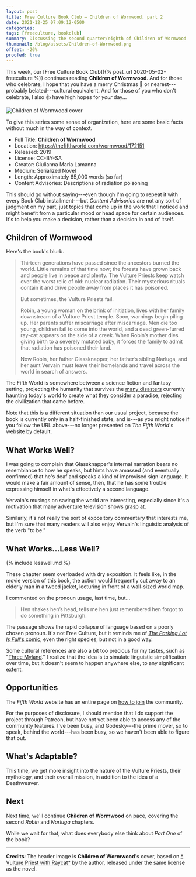 ```yaml
---
layout: post
title: Free Culture Book Club — Children of Wormwood, part 2
date: 2021-12-25 07:09:12-0500
categories:
tags: [freeculture, bookclub]
summary: Discussing the second quarter/eighth of Children of Wormwood
thumbnail: /blog/assets/Children-of-Wormwood.png
offset: -26%
proofed: true
---
```


This week, our [Free Culture Book Club]({% post_url 2020-05-02-freeculture %}) continues reading **Children of Wormwood**.  And for those who celebrate, I hope that you have a merry Christmas 🎄 or nearest---probably belated---cultural equivalent.  And for those of you who don't celebrate, I also 👍 have high hopes for *your* day...

![Children of Wormwood cover](/blog/assets/Children-of-Wormwood.png " Vulture Priest with Raycat")

To give this series some sense of organization, here are some basic facts without much in the way of context.

 * Full Title:  **Children of Wormwood**
 * Location:  <https://thefifthworld.com/wormwood/172151>
 * Released:  2019
 * License:  CC-BY-SA
 * Creator:  Giulianna Maria Lamanna
 * Medium:  Serialized Novel
 * Length:  Approximately 65,000 words (so far)
 * Content Advisories:  Descriptions of radiation poisoning

This should go without saying---even though I'm going to repeat it with every Book Club installment---but *Content Advisories* are not any sort of judgment on my part, just topics that come up in the work that I noticed and might benefit from a particular mood or head space for certain audiences.  It's to help you make a decision, rather than a decision in and of itself.

## Children of Wormwood

Here's the book's blurb.

 > Thirteen generations have passed since the ancestors burned the world. Little remains of that time now; the forests have grown back and people live in peace and plenty. The Vulture Priests keep watch over the worst relic of old: nuclear radiation. Their mysterious rituals contain it and drive people away from places it has poisoned.
 >
 > But sometimes, the Vulture Priests fail.
 >
 > Robin, a young woman on the brink of initiation, lives with her family downstream of a Vulture Priest temple. Soon, warnings begin piling up. Her parents suffer miscarriage after miscarriage. Men die too young, children fail to come into the world, and a dead green-furred ray-cat appears on the side of a creek. When Robin’s mother dies giving birth to a severely mutated baby, it forces the family to admit that radiation has poisoned their land.
 >
 > Now Robin, her father Glassknapper, her father’s sibling Narluga, and her aunt Vervain must leave their homelands and travel across the world in search of answers.

The Fifth World is somewhere between a science fiction and fantasy setting, projecting the humanity that survives the [many disasters](https://thefifthworld.com/collapse) currently haunting today's world to create what they consider a paradise, rejecting the civilization that came before.

Note that this is a different situation than our usual project, because the book is currently only in a half-finished state, and is---as you might notice if you follow the URL above---no longer presented on *The Fifth World*'s website by default.

## What Works Well?

I was going to complain that Glassknapper's internal narration bears no resemblance to how he speaks, but hints have amassed (and eventually confirmed) that he's deaf and speaks a kind of improvised sign language.  It would make a fair amount of sense, then, that he has some trouble expressing himself in what's effectively a second language.

Vervain's musings on saving the world are interesting, especially since it's a motivation that many adventure television shows grasp at.

Similarly, it's not really the sort of expository commentary that interests me, but I'm sure that many readers will also enjoy Vervain's linguistic analysis of the verb "to be."

## What Works...Less Well?

{% include lesswell.md %}

These chapter seem overloaded with dry exposition.  It feels like, in the movie version of this book, the action would frequently cut away to an elderly man in a tweed jacket, lecturing in front of a wall-sized world map.

I commented on the pronoun usage, last time, but...

  > Hen shakes hen’s head, tells me hen just remembered hen forgot to do something in Pittsburgh.

The passage shows the rapid collapse of language based on a poorly chosen pronoun.  It's not Free Culture, but it reminds me of [*The Parking Lot Is Full*'s comic](http://j.aufbix.org/plif/archive/wc072.gif), even the right species, but not in a good way.

Some cultural references are also a bit too precious for my tastes, such as "[Three Myland](https://en.wikipedia.org/wiki/Three_Mile_Island_accident)."  I realize that the idea is to simulate linguistic simplification over time, but it doesn't seem to happen anywhere else, to any significant extent.

## Opportunities

The *Fifth World* website has an entire page on [how to join](https://thefifthworld.com/about/membership) the community.

For the purposes of disclosure, I should mention that I do support the project through Patreon, but have not yet been able to access any of the community features.  I've been busy, and Godesky---the prime mover, so to speak, behind the world---has been busy, so we haven't been able to figure that out.

## What's Adaptable?

This time, we get more insight into the nature of the Vulture Priests, their mythology, and their overall mission, in addition to the idea of a Deathweaver.

## Next

Next time, we'll continue **Children of Wormwood** on pace, covering the second *Robin* and *Narluga* chapters.

While we wait for that, what does everybody else think about *Part One* of the book?

* * *

**Credits**:  The header image is **Children of Wormwood**'s cover, based on [* Vulture Priest with Raycat*](https://thefifthworld.com/art/giulianna-maria-lamanna/vulture-priest-with-raycat) by the author, released under the same license as the novel.
